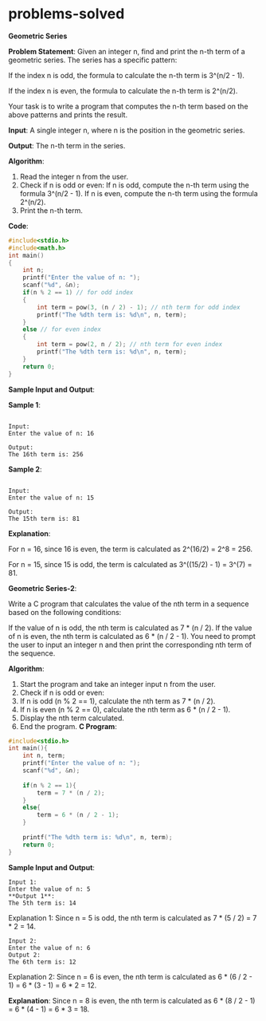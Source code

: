 # problems-solved
**Geometric Series**

**Problem Statement**:
Given an integer n, find and print the n-th term of a geometric series. The series has a specific pattern:

 If the index n is odd, the formula to calculate the n-th term is 3^(n/2 - 1).
 
 If the index n is even, the formula to calculate the n-th term is 2^(n/2).
 
Your task is to write a program that computes the n-th term based on the above patterns and prints the result.

**Input**:
A single integer n, where n is the position in the geometric series.

**Output**:
The n-th term in the series.

**Algorithm**:
1. Read the integer n from the user.
2. Check if n is odd or even:
      If n is odd, compute the n-th term using the formula 3^(n/2 - 1).
      If n is even, compute the n-th term using the formula 2^(n/2).
3. Print the n-th term.

**Code**:
```c
#include<stdio.h>
#include<math.h>
int main()
{
    int n;
    printf("Enter the value of n: ");
    scanf("%d", &n);
    if(n % 2 == 1) // for odd index
    {
        int term = pow(3, (n / 2) - 1); // nth term for odd index
        printf("The %dth term is: %d\n", n, term);
    }
    else // for even index
    {
        int term = pow(2, n / 2); // nth term for even index
        printf("The %dth term is: %d\n", n, term);
    }
    return 0;
}
```

**Sample Input and Output**:

**Sample 1**:
```

Input:
Enter the value of n: 16

Output:
The 16th term is: 256
```

**Sample 2**:
```

Input:
Enter the value of n: 15

Output:
The 15th term is: 81
```

**Explanation**:

For n = 16, since 16 is even, the term is calculated as 2^(16/2) = 2^8 = 256.

For n = 15, since 15 is odd, the term is calculated as 3^((15/2) - 1) = 3^(7) = 81.



**Geometric Series-2**:

Write a C program that calculates the value of the nth term in a sequence based on the following conditions:

 If the value of n is odd, the nth term is calculated as 7 * (n / 2).
 If the value of n is even, the nth term is calculated as 6 * (n / 2 - 1).
 You need to prompt the user to input an integer n and then print the corresponding nth term of the sequence.

**Algorithm**:
1. Start the program and take an integer input n from the user.
2. Check if n is odd or even:
3. If n is odd (n % 2 == 1), calculate the nth term as 7 * (n / 2).
4. If n is even (n % 2 == 0), calculate the nth term as 6 * (n / 2 - 1).
5. Display the nth term calculated.
6. End the program.
**C Program**:
```c
#include<stdio.h>
int main(){
    int n, term;
    printf("Enter the value of n: ");
    scanf("%d", &n);
   
    if(n % 2 == 1){
        term = 7 * (n / 2);
    }
    else{
        term = 6 * (n / 2 - 1);
    }
   
    printf("The %dth term is: %d\n", n, term);
    return 0;
}
```
**Sample Input and Output**:
```
Input 1:
Enter the value of n: 5
**Output 1**:
The 5th term is: 14
```
Explanation 1:
Since n = 5 is odd, the nth term is calculated as 7 * (5 / 2) = 7 * 2 = 14.
```
Input 2:
Enter the value of n: 6
Output 2:
The 6th term is: 12
```
Explanation 2:
Since n = 6 is even, the nth term is calculated as 6 * (6 / 2 - 1) = 6 * (3 - 1) = 6 * 2 = 12.

**Explanation**:
Since n = 8 is even, the nth term is calculated as 6 * (8 / 2 - 1) = 6 * (4 - 1) = 6 * 3 = 18.

